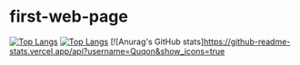 # first-web-page
[![Top Langs](https://github-readme-stats.vercel.app/api/top-langs/?username=Quqon)](https://github.com/anuraghazra/github-readme-stats)
[![Top Langs](https://github-readme-stats.vercel.app/api/top-langs/?username=Quqon&layout=compact)](https://github.com/anuraghazra/github-readme-stats)
[![Anurag's GitHub stats]https://github-readme-stats.vercel.app/api?username=Quqon&show_icons=true
